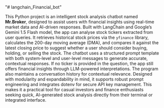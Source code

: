 "# langchain_Financial_bot" 

This Python project is an intelligent stock analysis chatbot named **Mr.Broker**, designed to assist users with financial insights using real-time market data and AI-driven responses. Built with LangChain and Google’s Gemini 1.5 Flash model, the app can analyse stock tickers extracted from user queries. It retrieves historical stock prices via the `yfinance` library, calculates the 200-day moving average (DMA), and compares it against the latest closing price to suggest whether a user should consider buying, holding, or selling the stock. The chatbot uses a structured prompt template with both system-level and user-level messages to generate accurate, contextual responses. If no ticker is provided in the question, the app still offers financial insights through LLM-powered interpretations. The program also maintains a conversation history for contextual relevance. Designed with modularity and expandability in mind, it supports robust prompt engineering and integrates dotenv for secure API key management. This makes it a practical tool for casual investors and finance enthusiasts seeking quick, AI-generated stock analysis directly from their terminal or integrated interface.

